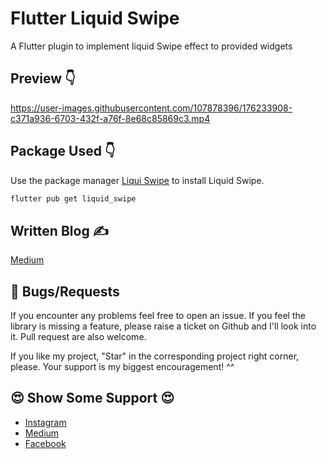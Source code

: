 # Flutter Liquid Swipe
A Flutter plugin to implement liquid Swipe effect to provided widgets

## Preview 👇
https://user-images.githubusercontent.com/107878396/176233908-c371a936-6703-432f-a76f-8e68c85869c3.mp4

## Package Used 👇

Use the package manager [Liqui Swipe](https://pub.dev/packages/liquid_swipe) to install Liquid Swipe.

```bash
flutter pub get liquid_swipe
```

## Written Blog ✍
[Medium]()

## 🐛 Bugs/Requests
If you encounter any problems feel free to open an issue. If you feel the library is missing a feature, please raise a ticket on Github and I'll look into it. Pull request are also welcome.

If you like my project, "Star" in the corresponding project right corner, please. Your support is my biggest encouragement! ^^

## 😍	Show Some Support 😍	
- [Instagram](https://www.instagram.com/_flutter.queen/)
- [Medium](https://medium.com/@flutterqueen)
- [Facebook](https://www.facebook.com/profile.php?id=100082330156711)
